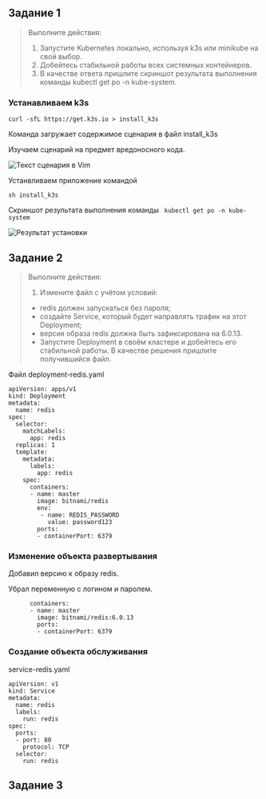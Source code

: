 ## Задание 1

> Выполните действия:
>
> 1. Запустите Kubernetes локально, используя k3s или minikube на свой выбор.
> 2. Добейтесь стабильной работы всех системных контейнеров.
> 3. В качестве ответа пришлите скриншот результата выполнения команды kubectl get po -n kube-system.


### Устанавливаем k3s 

```curl -sfL https://get.k3s.io > install_k3s```

Команда загружает содержимое сценария в файл install_k3s

Изучаем сценарий на предмет вредоносного кода.

![Текст сценария в Vim](/images/6-5-1-1.png)

Устанвливаем приложение командой

```sh install_k3s```

Скриншот результата выполнения команды ``` kubectl get po -n kube-system```

![Результат установки](/images/6-5-1.png)

## Задание 2

> Выполните действия:
>
>1. Измените файл с учётом условий:
>- redis должен запускаться без пароля;
>- создайте Service, который будет направлять трафик на этот Deployment;
>- версия образа redis должна быть зафиксирована на 6.0.13.
>- Запустите Deployment в своём кластере и добейтесь его стабильной работы.
>В качестве решения пришлите получившийся файл.

Файл deployment-redis.yaml

```---
apiVersion: apps/v1
kind: Deployment
metadata:
  name: redis
spec:
  selector:
    matchLabels:
      app: redis
  replicas: 1
  template:
    metadata:
      labels:
        app: redis
    spec:
      containers:
      - name: master
        image: bitnami/redis
        env:
         - name: REDIS_PASSWORD
           value: password123
        ports:
        - containerPort: 6379
```

### Изменение объекта развертывания

Добавил версию к образу redis.

Убрал переменную с логином и паролем.

```spec:
      containers:
      - name: master
        image: bitnami/redis:6.0.13
        ports:
        - containerPort: 6379
```

### Создание объекта обслуживания 

service-redis.yaml

```
apiVersion: v1
kind: Service
metadata:
  name: redis
  labels:
    run: redis
spec:
  ports:
  - port: 80
    protocol: TCP
  selector:
    run: redis
```

## Задание 3





